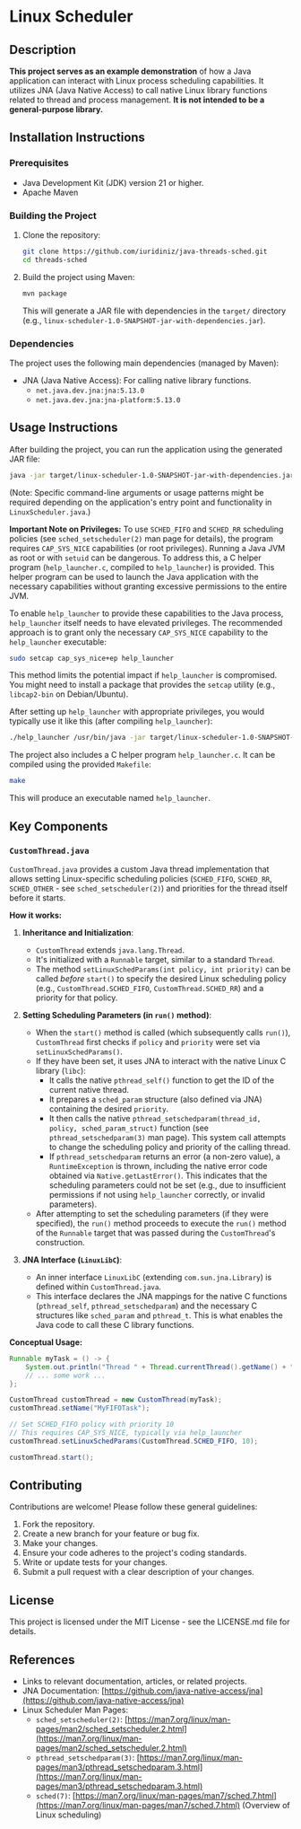 # Linux Scheduler

## Description

**This project serves as an example demonstration** of how a Java application can interact with Linux process scheduling capabilities. It utilizes JNA (Java Native Access) to call native Linux library functions related to thread and process management. **It is not intended to be a general-purpose library.**

## Installation Instructions

### Prerequisites

*   Java Development Kit (JDK) version 21 or higher.
*   Apache Maven

### Building the Project

1.  Clone the repository:

    ```bash
    git clone https://github.com/iuridiniz/java-threads-sched.git
    cd threads-sched
    ```

2.  Build the project using Maven:

    ```bash
    mvn package
    ```

    This will generate a JAR file with dependencies in the `target/` directory (e.g., `linux-scheduler-1.0-SNAPSHOT-jar-with-dependencies.jar`).

### Dependencies

The project uses the following main dependencies (managed by Maven):

*   JNA (Java Native Access): For calling native library functions.
    *   `net.java.dev.jna:jna:5.13.0`
    *   `net.java.dev.jna:jna-platform:5.13.0`

## Usage Instructions

After building the project, you can run the application using the generated JAR file:

```bash
java -jar target/linux-scheduler-1.0-SNAPSHOT-jar-with-dependencies.jar
```

(Note: Specific command-line arguments or usage patterns might be required depending on the application's entry point and functionality in `LinuxScheduler.java`.)

**Important Note on Privileges:** To use `SCHED_FIFO` and `SCHED_RR` scheduling policies (see `sched_setscheduler(2)` man page for details), the program requires `CAP_SYS_NICE` capabilities (or root privileges). Running a Java JVM as root or with `setuid` can be dangerous. To address this, a C helper program (`help_launcher.c`, compiled to `help_launcher`) is provided. This helper program can be used to launch the Java application with the necessary capabilities without granting excessive permissions to the entire JVM.

To enable `help_launcher` to provide these capabilities to the Java process, `help_launcher` itself needs to have elevated privileges. The recommended approach is to grant only the necessary `CAP_SYS_NICE` capability to the `help_launcher` executable:

```bash
sudo setcap cap_sys_nice+ep help_launcher
```

This method limits the potential impact if `help_launcher` is compromised. You might need to install a package that provides the `setcap` utility (e.g., `libcap2-bin` on Debian/Ubuntu).

After setting up `help_launcher` with appropriate privileges, you would typically use it like this (after compiling `help_launcher`):

```bash
./help_launcher /usr/bin/java -jar target/linux-scheduler-1.0-SNAPSHOT-jar-with-dependencies.jar [any-other-java-args]
```

The project also includes a C helper program `help_launcher.c`. It can be compiled using the provided `Makefile`:

```bash
make
```

This will produce an executable named `help_launcher`.

## Key Components

### `CustomThread.java`

`CustomThread.java` provides a custom Java thread implementation that allows setting Linux-specific scheduling policies (`SCHED_FIFO`, `SCHED_RR`, `SCHED_OTHER` - see `sched_setscheduler(2)`) and priorities for the thread itself before it starts.

**How it works:**

1.  **Inheritance and Initialization**:
    *   `CustomThread` extends `java.lang.Thread`.
    *   It's initialized with a `Runnable` target, similar to a standard `Thread`.
    *   The method `setLinuxSchedParams(int policy, int priority)` can be called *before* `start()` to specify the desired Linux scheduling policy (e.g., `CustomThread.SCHED_FIFO`, `CustomThread.SCHED_RR`) and a priority for that policy.

2.  **Setting Scheduling Parameters (in `run()` method)**:
    *   When the `start()` method is called (which subsequently calls `run()`), `CustomThread` first checks if `policy` and `priority` were set via `setLinuxSchedParams()`.
    *   If they have been set, it uses JNA to interact with the native Linux C library (`libc`):
        *   It calls the native `pthread_self()` function to get the ID of the current native thread.
        *   It prepares a `sched_param` structure (also defined via JNA) containing the desired `priority`.
        *   It then calls the native `pthread_setschedparam(thread_id, policy, sched_param_struct)` function (see `pthread_setschedparam(3)` man page). This system call attempts to change the scheduling policy and priority of the calling thread.
        *   If `pthread_setschedparam` returns an error (a non-zero value), a `RuntimeException` is thrown, including the native error code obtained via `Native.getLastError()`. This indicates that the scheduling parameters could not be set (e.g., due to insufficient permissions if not using `help_launcher` correctly, or invalid parameters).
    *   After attempting to set the scheduling parameters (if they were specified), the `run()` method proceeds to execute the `run()` method of the `Runnable` target that was passed during the `CustomThread`'s construction.

3.  **JNA Interface (`LinuxLibC`)**:
    *   An inner interface `LinuxLibC` (extending `com.sun.jna.Library`) is defined within `CustomThread.java`.
    *   This interface declares the JNA mappings for the native C functions (`pthread_self`, `pthread_setschedparam`) and the necessary C structures like `sched_param` and `pthread_t`. This is what enables the Java code to call these C library functions.

**Conceptual Usage:**

```java
Runnable myTask = () -> {
    System.out.println("Thread " + Thread.currentThread().getName() + " with custom scheduling executing.");
    // ... some work ...
};

CustomThread customThread = new CustomThread(myTask);
customThread.setName("MyFIFOTask");

// Set SCHED_FIFO policy with priority 10
// This requires CAP_SYS_NICE, typically via help_launcher
customThread.setLinuxSchedParams(CustomThread.SCHED_FIFO, 10);

customThread.start();
```

## Contributing

Contributions are welcome! Please follow these general guidelines:

1.  Fork the repository.
2.  Create a new branch for your feature or bug fix.
3.  Make your changes.
4.  Ensure your code adheres to the project's coding standards.
5.  Write or update tests for your changes.
6.  Submit a pull request with a clear description of your changes.

## License

This project is licensed under the MIT License - see the LICENSE.md file for details.

## References

*   Links to relevant documentation, articles, or related projects.
*   JNA Documentation: [https://github.com/java-native-access/jna](https://github.com/java-native-access/jna)
*   Linux Scheduler Man Pages:
    *   `sched_setscheduler(2)`: [https://man7.org/linux/man-pages/man2/sched_setscheduler.2.html](https://man7.org/linux/man-pages/man2/sched_setscheduler.2.html)
    *   `pthread_setschedparam(3)`: [https://man7.org/linux/man-pages/man3/pthread_setschedparam.3.html](https://man7.org/linux/man-pages/man3/pthread_setschedparam.3.html)
    *   `sched(7)`: [https://man7.org/linux/man-pages/man7/sched.7.html](https://man7.org/linux/man-pages/man7/sched.7.html) (Overview of Linux scheduling)

